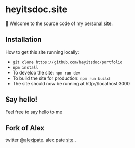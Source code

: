# heyitsdoc.site

👋 Welcome to the source code of my [personal site](https://alexpate.com).

## Installation

How to get this site running locally:

- `git clone https://github.com/heyitsdoc/portfolio`
- `npm install`
- To develop the site: `npm run dev`
- To build the site for production: `npm run build`
- The site should now be running at http://localhost:3000

## Say hello!

Feel free to say hello to me 

## Fork of Alex 
twitter [@alexjpate](http://twitter.com/alexjpate).
alex pate [site](https://alexpate.com)..


